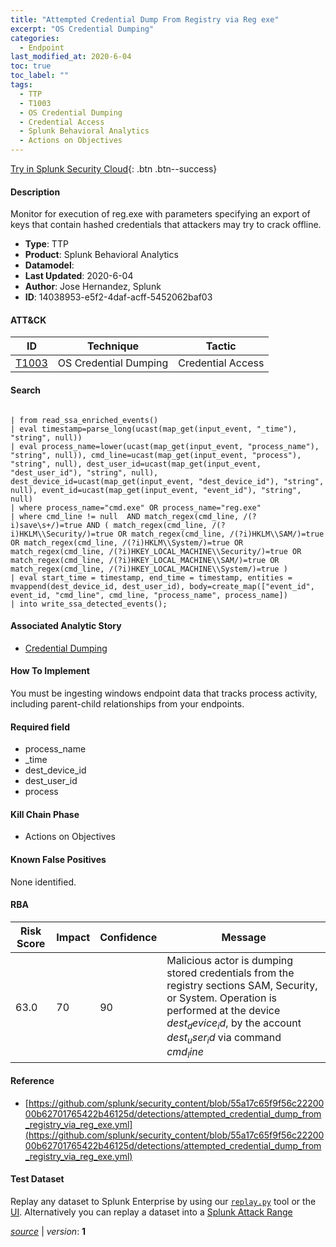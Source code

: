 ```yaml
---
title: "Attempted Credential Dump From Registry via Reg exe"
excerpt: "OS Credential Dumping"
categories:
  - Endpoint
last_modified_at: 2020-6-04
toc: true
toc_label: ""
tags:
  - TTP
  - T1003
  - OS Credential Dumping
  - Credential Access
  - Splunk Behavioral Analytics
  - Actions on Objectives
---
```




[Try in Splunk Security Cloud](https://www.splunk.com/en_us/cyber-security.html){: .btn .btn--success}

#### Description

Monitor for execution of reg.exe with parameters specifying an export of keys that contain hashed credentials that attackers may try to crack offline.

- **Type**: TTP
- **Product**: Splunk Behavioral Analytics
- **Datamodel**: 
- **Last Updated**: 2020-6-04
- **Author**: Jose Hernandez, Splunk
- **ID**: 14038953-e5f2-4daf-acff-5452062baf03


#### ATT&CK

| ID          | Technique   | Tactic         |
| ----------- | ----------- | -------------- |
| [T1003](https://attack.mitre.org/techniques/T1003/) | OS Credential Dumping | Credential Access |



#### Search

```
 
| from read_ssa_enriched_events() 
| eval timestamp=parse_long(ucast(map_get(input_event, "_time"), "string", null)) 
| eval process_name=lower(ucast(map_get(input_event, "process_name"), "string", null)), cmd_line=ucast(map_get(input_event, "process"), "string", null), dest_user_id=ucast(map_get(input_event, "dest_user_id"), "string", null), dest_device_id=ucast(map_get(input_event, "dest_device_id"), "string", null), event_id=ucast(map_get(input_event, "event_id"), "string", null) 
| where process_name="cmd.exe" OR process_name="reg.exe" 
| where cmd_line != null  AND match_regex(cmd_line, /(?i)save\s+/)=true AND ( match_regex(cmd_line, /(?i)HKLM\\Security/)=true OR match_regex(cmd_line, /(?i)HKLM\\SAM/)=true OR match_regex(cmd_line, /(?i)HKLM\\System/)=true OR match_regex(cmd_line, /(?i)HKEY_LOCAL_MACHINE\\Security/)=true OR match_regex(cmd_line, /(?i)HKEY_LOCAL_MACHINE\\SAM/)=true OR match_regex(cmd_line, /(?i)HKEY_LOCAL_MACHINE\\System/)=true ) 
| eval start_time = timestamp, end_time = timestamp, entities = mvappend(dest_device_id, dest_user_id), body=create_map(["event_id", event_id, "cmd_line", cmd_line, "process_name", process_name]) 
| into write_ssa_detected_events(); 
```

#### Associated Analytic Story
* [Credential Dumping](/stories/credential_dumping)


#### How To Implement
You must be ingesting windows endpoint data that tracks process activity, including parent-child relationships from your endpoints.

#### Required field
* process_name
* _time
* dest_device_id
* dest_user_id
* process


#### Kill Chain Phase
* Actions on Objectives


#### Known False Positives
None identified.



#### RBA

| Risk Score  | Impact      | Confidence   | Message      |
| ----------- | ----------- |--------------|--------------|
| 63.0 | 70 | 90 | Malicious actor is dumping stored credentials from the registry sections SAM, Security, or System. Operation is performed at the device $dest_device_id$, by the account $dest_user_id$ via command $cmd_line$ |



#### Reference

* [https://github.com/splunk/security_content/blob/55a17c65f9f56c2220000b62701765422b46125d/detections/attempted_credential_dump_from_registry_via_reg_exe.yml](https://github.com/splunk/security_content/blob/55a17c65f9f56c2220000b62701765422b46125d/detections/attempted_credential_dump_from_registry_via_reg_exe.yml)



#### Test Dataset
Replay any dataset to Splunk Enterprise by using our [`replay.py`](https://github.com/splunk/attack_data#using-replaypy) tool or the [UI](https://github.com/splunk/attack_data#using-ui).
Alternatively you can replay a dataset into a [Splunk Attack Range](https://github.com/splunk/attack_range#replay-dumps-into-attack-range-splunk-server)




[*source*](https://github.com/splunk/security_content/tree/develop/detections/endpoint/attempted_credential_dump_from_registry_via_reg_exe.yml) \| *version*: **1**